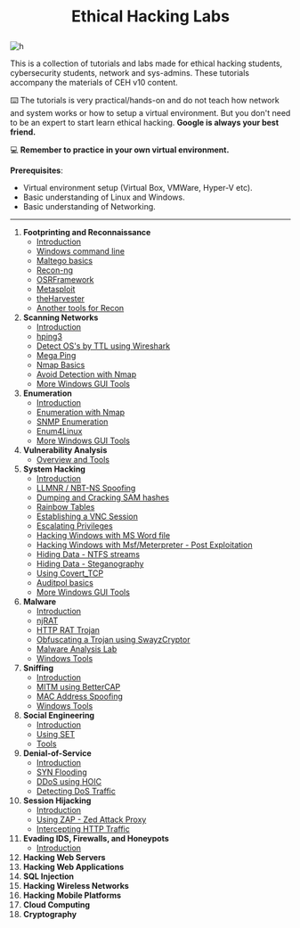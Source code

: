 # <p align="center">Ethical Hacking Labs</p>
![h](https://gist.githubusercontent.com/Samsar4/62886aac358c3d484a0ec17e8eb11266/raw/89f706846f97cd3e59880dbc03e4f1d5f8023783/header-ehl.jpg)

This is a collection of tutorials and labs made for  ethical hacking students, cybersecurity students, network and sys-admins. These tutorials accompany the materials of CEH v10 content.

⌨️ The tutorials is very practical/hands-on and do not teach how network and system works or how to setup a virtual environment. But you don't need to be an expert to start learn ethical hacking. **Google is always your best friend.**

💻 **Remember to practice in your own virtual environment.**

**Prerequisites**:
* Virtual environment setup (Virtual Box, VMWare, Hyper-V etc).
* Basic understanding of Linux and Windows. 
* Basic understanding of Networking.

*** 

1. **Footprinting and Reconnaissance**
    * [Introduction](https://github.com/Samsar4/Ethical-Hacking-Labs/blob/master/1-Footprinting-and-Reconnaissance/0-What-is-Footprinting.md)
    * [Windows command line](https://github.com/Samsar4/Ethical-Hacking-Labs/blob/master/1-Footprinting-and-Reconnaissance/1-Windows-CommandLine.md)
    * [Maltego basics](https://github.com/Samsar4/Ethical-Hacking-Labs/blob/master/1-Footprinting-and-Reconnaissance/2-Maltego-Basics.md)
    * [Recon-ng](https://github.com/Samsar4/Ethical-Hacking-Labs/blob/master/1-Footprinting-and-Reconnaissance/3-Recon-ng.md)
    * [OSRFramework](https://github.com/Samsar4/Ethical-Hacking-Labs/blob/master/1-Footprinting-and-Reconnaissance/4-OSRFramework.md)
    * [Metasploit](https://github.com/Samsar4/Ethical-Hacking-Labs/blob/master/1-Footprinting-and-Reconnaissance/5-Metasploit-Basics.md)
    * [theHarvester](https://github.com/Samsar4/Ethical-Hacking-Labs/blob/master/1-Footprinting-and-Reconnaissance/6-theHarvester.md)
    * [Another tools for Recon](https://github.com/Samsar4/Ethical-Hacking-Labs/blob/master/1-Footprinting-and-Reconnaissance/7-Other-Tools.md)
2. **Scanning Networks**
    * [Introduction](https://github.com/Samsar4/Ethical-Hacking-Labs/blob/master/2-Scanning-Networks/0-Scanning-a-Target-Network.md)
    * [hping3](https://github.com/Samsar4/Ethical-Hacking-Labs/blob/master/2-Scanning-Networks/1-hping3.md)
    * [Detect OS's by TTL using Wireshark](https://github.com/Samsar4/Ethical-Hacking-Labs/blob/master/2-Scanning-Networks/2-TTL.md)
    * [Mega Ping](https://github.com/Samsar4/Ethical-Hacking-Labs/blob/master/2-Scanning-Networks/3-MegaPing.md)
    * [Nmap Basics](https://github.com/Samsar4/Ethical-Hacking-Labs/blob/master/2-Scanning-Networks/4-Nmap.md)
    * [Avoid Detection with Nmap](https://github.com/Samsar4/Ethical-Hacking-Labs/blob/master/2-Scanning-Networks/5-NmapDecoyIP.md)
    * [More Windows GUI Tools](https://github.com/Samsar4/Ethical-Hacking-Labs/blob/master/2-Scanning-Networks/6-WindowsTools.md)
3. **Enumeration**
    * [Introduction](https://github.com/Samsar4/Ethical-Hacking-Labs/blob/master/3-Enumeration/0-Introduction.md)
    * [Enumeration with Nmap](https://github.com/Samsar4/Ethical-Hacking-Labs/blob/master/3-Enumeration/1-Enumerating-with-Nmap.md)
    * [SNMP Enumeration](https://github.com/Samsar4/Ethical-Hacking-Labs/blob/master/3-Enumeration/2-SNMP-Enumeration.md)
    * [Enum4Linux](https://github.com/Samsar4/Ethical-Hacking-Labs/blob/master/3-Enumeration/3-Enum4linux-Win-and-Samba-Enumeration.md)
    * [More Windows GUI Tools](https://github.com/Samsar4/Ethical-Hacking-Labs/blob/master/3-Enumeration/4-Windows-EnumerationTools.md)
4. **Vulnerability Analysis**
    * [Overview and Tools](https://github.com/Samsar4/Ethical-Hacking-Labs/blob/master/4-Vulnerability-Analysis/Overview-and-Tools.md) 
5. **System Hacking**
    * [Introduction](https://github.com/Samsar4/Ethical-Hacking-Labs/blob/master/5-System-Hacking/0-Introduction.md)
    * [LLMNR / NBT-NS Spoofing](https://github.com/Samsar4/Ethical-Hacking-Labs/blob/master/5-System-Hacking/1-LLMNR-NBT-NS.md)
    * [Dumping and Cracking SAM hashes](https://github.com/Samsar4/Ethical-Hacking-Labs/blob/master/5-System-Hacking/2-SAM-Hashes.md)
    * [Rainbow Tables](https://github.com/Samsar4/Ethical-Hacking-Labs/blob/master/5-System-Hacking/3-Rainbow-tables.md)
    * [Establishing a VNC Session](https://github.com/Samsar4/Ethical-Hacking-Labs/blob/master/5-System-Hacking/4-VNC-Session.md)
    * [Escalating Privileges](https://github.com/Samsar4/Ethical-Hacking-Labs/blob/master/5-System-Hacking/5-Escalating-Privileges.md)
    * [Hacking Windows with MS Word file](https://github.com/Samsar4/Ethical-Hacking-Labs/blob/master/5-System-Hacking/6-Hacking-Windows-with-Doc-file.md)
    * [Hacking Windows with Msf/Meterpreter - Post Exploitation](https://github.com/Samsar4/Ethical-Hacking-Labs/blob/master/5-System-Hacking/7-Hacking-Windows-with-Metasploit-PostExploitation.md)
    * [Hiding Data - NTFS streams](https://github.com/Samsar4/Ethical-Hacking-Labs/blob/master/5-System-Hacking/8-NTFS-Streams.md)
    * [Hiding Data - Steganography](https://github.com/Samsar4/Ethical-Hacking-Labs/blob/master/5-System-Hacking/9-Steganography.md)
    * [Using Covert_TCP](https://github.com/Samsar4/Ethical-Hacking-Labs/blob/master/5-System-Hacking/10-Covert_TCP.md)
    * [Auditpol basics](https://github.com/Samsar4/Ethical-Hacking-Labs/blob/master/5-System-Hacking/11-Auditpol.md)
    * [More Windows GUI Tools](https://github.com/Samsar4/Ethical-Hacking-Labs/blob/master/5-System-Hacking/12-WindowsTools.md)
6. **Malware** 
    * [Introduction](https://github.com/Samsar4/Ethical-Hacking-Labs/blob/master/6-Malware/0-Introduction.md)
    * [njRAT](https://github.com/Samsar4/Ethical-Hacking-Labs/blob/master/6-Malware/1-Using-njRAT.md)
    * [HTTP RAT Trojan](https://github.com/Samsar4/Ethical-Hacking-Labs/blob/master/6-Malware/2-HTTP-Trojan.md)
    * [Obfuscating a Trojan using SwayzCryptor](https://github.com/Samsar4/Ethical-Hacking-Labs/blob/master/6-Malware/3-Obfuscating-Trojan-SwayzCryptor.md)
    * [Malware Analysis Lab](https://github.com/Samsar4/Ethical-Hacking-Labs/blob/master/6-Malware/4-Malware-Analysis-Lab.md)
    * [Windows Tools](https://github.com/Samsar4/Ethical-Hacking-Labs/blob/master/6-Malware/5-Windows-Tools.md)
7. **Sniffing**
    * [Introduction](https://github.com/Samsar4/Ethical-Hacking-Labs/blob/master/7-Sniffing/0-Introduction.md)
    * [MITM using BetterCAP](https://github.com/Samsar4/Ethical-Hacking-Labs/blob/master/7-Sniffing/1-MITM-with-Bettercap.md)
    * [MAC Address Spoofing](https://github.com/Samsar4/Ethical-Hacking-Labs/blob/master/7-Sniffing/2-Spoofing-MAC-address.md)
    * [Windows Tools](https://github.com/Samsar4/Ethical-Hacking-Labs/blob/master/7-Sniffing/x-Windows-Tools.md)
8. **Social Engineering**
    * [Introduction](https://github.com/Samsar4/Ethical-Hacking-Labs/blob/master/8-Social-Engineering/0-Introduction.md)
    * [Using SET](https://github.com/Samsar4/Ethical-Hacking-Labs/blob/master/8-Social-Engineering/1-Using-SET.md)
    * [Tools](https://github.com/Samsar4/Ethical-Hacking-Labs/blob/master/8-Social-Engineering/X-Tools.md)
9. **Denial-of-Service**
    * [Introduction](https://github.com/Samsar4/Ethical-Hacking-Labs/blob/master/9-Denial-of-Service/0-Introduction.md)
    * [SYN Flooding](https://github.com/Samsar4/Ethical-Hacking-Labs/blob/master/9-Denial-of-Service/1-SYN-Flooding.md)
    * [DDoS using HOIC](https://github.com/Samsar4/Ethical-Hacking-Labs/blob/master/9-Denial-of-Service/2-DDoS-using-HOIC.md)
    * [Detecting DoS Traffic](https://github.com/Samsar4/Ethical-Hacking-Labs/blob/master/9-Denial-of-Service/3-Detecting-DoS-Traffic.md)
10. **Session Hijacking**
    * [Introduction](https://github.com/Samsar4/Ethical-Hacking-Labs/blob/master/10-Session-Hijacking/0-Introduction.md)
    * [Using ZAP - Zed Attack Proxy](https://github.com/Samsar4/Ethical-Hacking-Labs/blob/master/10-Session-Hijacking/1-Using-ZAP.md)
    * [Intercepting HTTP Traffic](https://github.com/Samsar4/Ethical-Hacking-Labs/blob/master/10-Session-Hijacking/2-Intercepting-HTTP-Traffic.md)
11. **Evading IDS, Firewalls, and Honeypots**
    * [Introduction](https://github.com/Samsar4/Ethical-Hacking-Labs/blob/master/11-Evading-IDS-Firewalls-and-Honeypots/0-Introduction.md)
12. **Hacking Web Servers**
13. **Hacking Web Applications**
14. **SQL Injection**
15. **Hacking Wireless Networks**
16. **Hacking Mobile Platforms**
17. **Cloud Computing**
18. **Cryptography**
